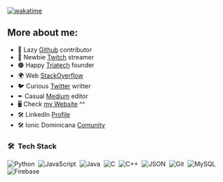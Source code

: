 [![wakatime](https://wakatime.com/badge/user/47b75af8-9d29-44de-a144-0bdf01c23be9.svg)](https://wakatime.com/@47b75af8-9d29-44de-a144-0bdf01c23be9)

## More about me:

- 🧭 Lazy [Github](https://github.com/pedromaironi) contributor
- 🔮 Newbie [Twitch](https://www.twitch.tv/pedromaironi) streamer
- 🟠 Happy [Triatech](https://triatechs.com) founder 
- 🌍 Web [StackOverflow](https://stackoverflow.com/users/15101417/pedro-m-toribio?tab=profile)
- 🐦 Curious [Twitter](https://twitter.com/pedromaironi) writter
- ✒  Casual [Medium](https://medium.com/@pedromarioni) editor
- 🖥 Check [my Website](https://www.pedromaironi.com) ^^
- 🛠 Linkedln [Profile](https://www.linkedin.com/in/pedro-maironi-toribio-a30514153/)
- 🛠 Ionic Dominicana [Comunity](https://github.com/ionic-dominicana)

### 🛠 &nbsp;Tech Stack

![Python](https://img.shields.io/badge/-Python-05122A?style=flat&logo=python)&nbsp;
![JavaScript](https://img.shields.io/badge/-JavaScript-05122A?style=flat&logo=javascript)&nbsp;
![Java](https://img.shields.io/badge/-Java-05122A?style=flat&logo=Java&logoColor=FFA518)&nbsp;
![C](https://img.shields.io/badge/-C-05122A?style=flat&logo=C&logoColor=A8B9CC)&nbsp;
![C++](https://img.shields.io/badge/-C++-05122A?style=flat&logo=C%2B%2B&logoColor=00599C)&nbsp;
![JSON](https://img.shields.io/badge/-JSON-05122A?style=flat&logo=json&logoColor=000000)&nbsp;
![Git](https://img.shields.io/badge/-Git-05122A?style=flat&logo=git)&nbsp;
![MySQL](https://img.shields.io/badge/-MySQL-05122A?style=flat&logo=mysql&logoColor=4479A1)&nbsp;
![Firebase](https://img.shields.io/badge/-Firebase-05122A?style=flat&logo=firebase&logoColor=FFCA28)&nbsp;
